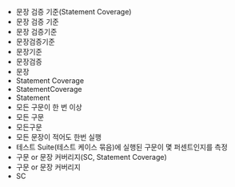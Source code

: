 - 문장 검증 기준(Statement Coverage)
- 문장 검증 기준
- 문장 검증기준
- 문장검증기준
- 문장기준
- 문장검증
- 문장
- Statement Coverage
- StatementCoverage
- Statement
- 모든 구문이 한 번 이상
- 모든 구문
- 모든구문
- 모든 문장이 적어도 한번 실행
- 테스트 Suite(테스트 케이스 묶음)에 실행된 구문이 몇 퍼센트인지를 측정
- 구문 or 문장 커버리지(SC, Statement Coverage)
- 구문 or 문장 커버리지
- SC